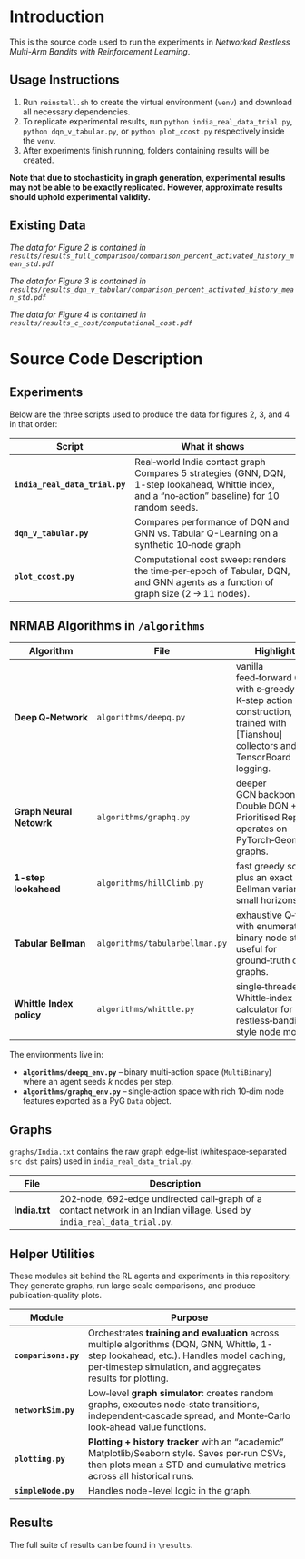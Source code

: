 # Introduction
This is the source code used to run the experiments in *Networked Restless Multi-Arm Bandits with
Reinforcement Learning*. 

## Usage Instructions

1. Run `reinstall.sh` to create the virtual environment (`venv`) and download all necessary dependencies.
3. To replicate experimental results, run `python india_real_data_trial.py`, `python dqn_v_tabular.py`, or `python plot_ccost.py` respectively inside the `venv`.
4. After experiments finish running, folders containing results will be created.

**Note that due to stochasticity in graph generation, experimental results may not be able to be exactly replicated. However, approximate results should uphold experimental validity.**

## Existing Data
*The data for Figure 2 is contained in `results/results_full_comparison/comparison_percent_activated_history_mean_std.pdf`*

*The data for Figure 3 is contained in `results/results_dqn_v_tabular/comparison_percent_activated_history_mean_std.pdf`*

*The data for Figure 4 is contained in `results/results_c_cost/computational_cost.pdf`*
# Source Code Description

## Experiments

Below are the three scripts used to produce the data for figures 2, 3, and 4 in that order:

| Script | What it shows | 
|--------|---------------|
| **`india_real_data_trial.py`** | Real‑world India contact graph<br>Compares 5 strategies (GNN, DQN, 1-step lookahead, Whittle index, and a “no‑action” baseline) for 10 random seeds. | 
| **`dqn_v_tabular.py`** | Compares performance of DQN and GNN vs. Tabular Q-Learning on a synthetic 10‑node graph|
| **`plot_ccost.py`** | Computational cost sweep: renders the time‑per‑epoch of Tabular, DQN, and GNN agents as a function of graph size (2 → 11 nodes). | 

## NRMAB Algorithms in `/algorithms`

| Algorithm | File | Highlights |
|-----------|------|------------|
| **Deep Q‑Network** | `algorithms/deepq.py` | vanilla feed‑forward Q‑net with ε‑greedy K‑step action construction, trained with [Tianshou] collectors and TensorBoard logging.|
| **Graph Neural Netowrk** | `algorithms/graphq.py` | deeper GCN backbone, Double DQN + Prioritised Replay; operates on PyTorch‑Geometric graphs. |
| **1-step lookahead** | `algorithms/hillClimb.py` | fast greedy scorer plus an exact Bellman variant for small horizons. |
| **Tabular Bellman** | `algorithms/tabularbellman.py` | exhaustive Q‑table with enumerated binary node states; useful for ground‑truth on toy graphs.|
| **Whittle Index policy** | `algorithms/whittle.py` | single‑threaded Whittle‑index calculator for restless‑bandit style node models. |

The environments live in:

* **`algorithms/deepq_env.py`** – binary multi‑action space (`MultiBinary`) where an agent seeds *k* nodes per step. 
* **`algorithms/graphq_env.py`** – single‑action space with rich 10‑dim node features exported as a PyG `Data` object. 

## Graphs

`graphs/India.txt` contains the raw graph edge‑list (whitespace‑separated `src dst` pairs) used in `india_real_data_trial.py`.

| File | Description |
|------|-------------|
| **India.txt** | 202‑node, 692‑edge undirected call‑graph of a contact network in an Indian village. Used by `india_real_data_trial.py`.|

## Helper Utilities

These modules sit behind the RL agents and experiments in this repository.  
They generate graphs, run large‑scale comparisons, and produce publication‑quality plots.

| Module | Purpose | 
|--------|---------|
| **`comparisons.py`** | Orchestrates **training and evaluation** across multiple algorithms (DQN, GNN, Whittle, 1-step lookahead, etc.). Handles model caching, per‑timestep simulation, and aggregates results for plotting.|
| **`networkSim.py`** | Low‑level **graph simulator**: creates random graphs, executes node‑state transitions, independent‑cascade spread, and Monte‑Carlo look‑ahead value functions.|
| **`plotting.py`** | **Plotting + history tracker** with an “academic” Matplotlib/Seaborn style. Saves per‑run CSVs, then plots mean ± STD and cumulative metrics across all historical runs.| `plot_trials`, `aggregate_history` |
| **`simpleNode.py`** | Handles node-level logic in the graph.|

## Results
The full suite of results can be found in `\results`.
